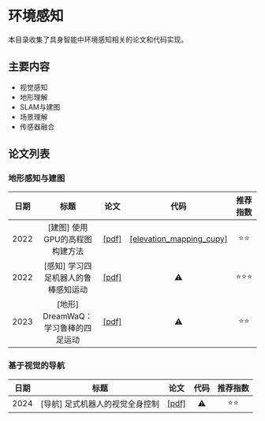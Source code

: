 # 环境感知

本目录收集了具身智能中环境感知相关的论文和代码实现。

## 主要内容

- 视觉感知
- 地形理解
- SLAM与建图
- 场景理解
- 传感器融合

## 论文列表

### 地形感知与建图

|日期|标题|论文|代码|推荐指数|
|:---:|:---:|:---:|:---:|:---:|
|2022|[建图] 使用GPU的高程图构建方法|[[pdf]](https://arxiv.org/abs/2204.12876)| [[elevation_mapping_cupy]](https://github.com/leggedrobotics/elevation_mapping_cupy) |⭐️⭐️|
|2022|[感知] 学习四足机器人的鲁棒感知运动|[[pdf]](https://www.science.org/doi/10.1126/scirobotics.abk2822)| ⚠️ |⭐️⭐️⭐️|
|2023|[地形] DreamWaQ：学习鲁棒的四足运动|[[pdf]](https://arxiv.org/abs/2210.08434)| ⚠️ |⭐️⭐️|

### 基于视觉的导航

|日期|标题|论文|代码|推荐指数|
|:---:|:---:|:---:|:---:|:---:|
|2024|[导航] 足式机器人的视觉全身控制|[[pdf]](https://arxiv.org/abs/2309.03670)| ⚠️ |⭐️⭐️|